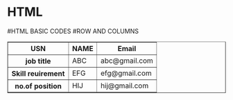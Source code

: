 # HTML
#HTML BASIC CODES
#ROW AND COLUMNS
<!doctype>
<html>
<body>
<table width="" border=1>
<tr>
	<th>USN</th>
	<th>NAME</th>
	<th>Email</th>
</tr>
<tr>
	<th>job title</th>
	<td>ABC</td>
	<td>abc@gmail.com</td>
</tr>
<tr>
	<th>Skill reuirement</th>
	<td>EFG</td>
	<td>efg@gmail.com</td>
</tr>
<tr>
	<th>no.of position</th>
	<td>HIJ</td>
	<td>hij@gmail.com</td>
</tr>

</body>
</html>
